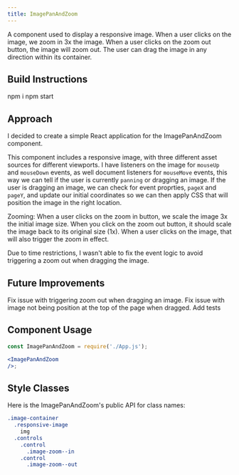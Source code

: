 ```yaml
---
title: ImagePanAndZoom
---
```


A component used to display a responsive image. When a user clicks on the image, we zoom in 3x the image. When a user clicks on the zoom out button, the image will zoom out. The user can drag the image in any direction within its container.

## Build Instructions
npm i
npm start

## Approach
I decided to create a simple React application for the ImagePanAndZoom component.

This component includes a responsive image, with three different asset sources for different viewports.
I have listeners on the image for `mouseUp` and `mouseDown` events, as well document listeners for `mouseMove` events, this way we can tell if the user is currently `panning` or dragging an image. If the user is dragging an image, we can check for event proprties, `pageX` and `pageY`, and update our initial coordinates so we can then apply CSS that will position the image in the right location. 

Zooming: When a user clicks on the zoom in button, we scale the image 3x the initial image size. When you click on the zoom out button, it should scale the image back to its original size (1x). When a user clicks on the image, that will also trigger the zoom in effect.

Due to time restrictions, I wasn't able to fix the event logic to avoid triggering a zoom out when dragging the image. 


## Future Improvements

Fix issue with triggering zoom out when dragging an image.
Fix issue with image not being position at the top of the page when dragged.
Add tests

## Component Usage

```jsx
const ImagePanAndZoom = require('./App.js');

<ImagePanAndZoom
/>;
```

## Style Classes

Here is the ImagePanAndZoom's public API for class names:

```scss
.image-container
  .responsive-image
    img
  .controls
    .control
      .image-zoom--in
    .control
      .image-zoom--out
```